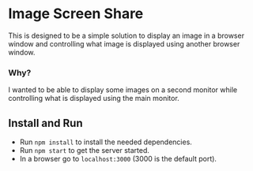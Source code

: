 # Image Screen Share

This is designed to be a simple solution to display an image in a browser window and
controlling what image is displayed using another browser window.

### Why?
I wanted to be able to display some images on a second monitor while controlling what is
displayed using the main monitor.

## Install and Run
- Run `npm install` to install the needed dependencies.
- Run `npm start` to get the server started.
- In a browser go to `localhost:3000` (3000 is the default port).

